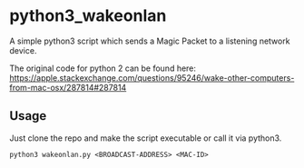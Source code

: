 # python3_wakeonlan
A simple python3 script which sends a Magic Packet to a listening network device.

The original code for python 2 can be found here:
https://apple.stackexchange.com/questions/95246/wake-other-computers-from-mac-osx/287814#287814

## Usage
Just clone the repo and make the script executable or call it via python3.

`python3 wakeonlan.py <BROADCAST-ADDRESS> <MAC-ID>`

